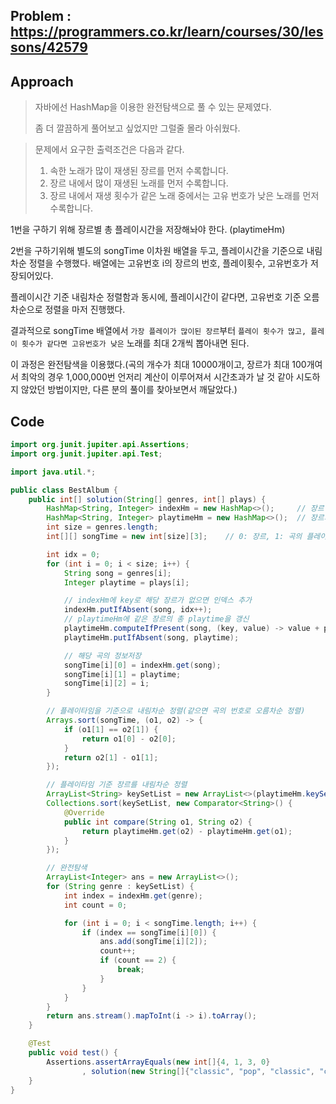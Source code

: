 ## Problem : https://programmers.co.kr/learn/courses/30/lessons/42579

## Approach

> 자바에선 HashMap을 이용한 완전탐색으로 풀 수 있는 문제였다.
>
> 좀 더 깔끔하게 풀어보고 싶었지만 그럴줄 몰라 아쉬웠다.

> 문제에서 요구한 출력조건은 다음과 같다.
>
> 1. 속한 노래가 많이 재생된 장르를 먼저 수록합니다.
> 2. 장르 내에서 많이 재생된 노래를 먼저 수록합니다.
> 3. 장르 내에서 재생 횟수가 같은 노래 중에서는 고유 번호가 낮은 노래를 먼저 수록합니다.

1번을 구하기 위해 장르별 총 플레이시간을 저장해놔야 한다. (playtimeHm)

2번을 구하기위해 별도의 songTime 이차원 배열을 두고, 플레이시간을 기준으로 내림차순 정렬을 수행했다.
배열에는 고유번호 i의 장르의 번호, 플레이횟수, 고유번호가 저장되어있다.

플레이시간 기준 내림차순 정렬함과 동시에, 플레이시간이 같다면, 고유번호 기준 오름차순으로 정렬을 마저 진행했다.

결과적으로 songTime 배열에서 `가장 플레이가 많이된 장르`부터 `플레이 횟수가 많고, 플레이 횟수가 같다면 고유번호가 낮은` 노래를 최대 2개씩 뽑아내면 된다.

이 과정은 완전탐색을 이용했다.(곡의 개수가 최대 10000개이고, 장르가 최대 100개여서 최악의 경우 1,000,000번 언저리 계산이 이루어져서 시간초과가 날 것 같아 시도하지 않았던 방법이지만, 다른 분의 풀이를 찾아보면서 깨달았다.)

## Code

```java
import org.junit.jupiter.api.Assertions;
import org.junit.jupiter.api.Test;

import java.util.*;

public class BestAlbum {
    public int[] solution(String[] genres, int[] plays) {
        HashMap<String, Integer> indexHm = new HashMap<>();     // 장르 - 넘버링 매핑
        HashMap<String, Integer> playtimeHm = new HashMap<>();  // 장르의 총 플레이타임 계산
        int size = genres.length;
        int[][] songTime = new int[size][3];    // 0: 장르, 1: 곡의 플레이타임, 2: 곡의 순서

        int idx = 0;
        for (int i = 0; i < size; i++) {
            String song = genres[i];
            Integer playtime = plays[i];

            // indexHm에 key로 해당 장르가 없으면 인덱스 추가
            indexHm.putIfAbsent(song, idx++);
            // playtimeHm에 같은 장르의 총 playtime을 갱신
            playtimeHm.computeIfPresent(song, (key, value) -> value + playtime);
            playtimeHm.putIfAbsent(song, playtime);

            // 해당 곡의 정보저장
            songTime[i][0] = indexHm.get(song);
            songTime[i][1] = playtime;
            songTime[i][2] = i;
        }

        // 플레이타임을 기준으로 내림차순 정렬(같으면 곡의 번호로 오름차순 정렬)
        Arrays.sort(songTime, (o1, o2) -> {
            if (o1[1] == o2[1]) {
                return o1[0] - o2[0];
            }
            return o2[1] - o1[1];
        });

        // 플레이타임 기준 장르를 내림차순 정렬
        ArrayList<String> keySetList = new ArrayList<>(playtimeHm.keySet());
        Collections.sort(keySetList, new Comparator<String>() {
            @Override
            public int compare(String o1, String o2) {
                return playtimeHm.get(o2) - playtimeHm.get(o1);
            }
        });

        // 완전탐색
        ArrayList<Integer> ans = new ArrayList<>();
        for (String genre : keySetList) {
            int index = indexHm.get(genre);
            int count = 0;

            for (int i = 0; i < songTime.length; i++) {
                if (index == songTime[i][0]) {
                    ans.add(songTime[i][2]);
                    count++;
                    if (count == 2) {
                        break;
                    }
                }
            }
        }
        return ans.stream().mapToInt(i -> i).toArray();
    }

    @Test
    public void test() {
        Assertions.assertArrayEquals(new int[]{4, 1, 3, 0}
                , solution(new String[]{"classic", "pop", "classic", "classic", "pop"}, new int[]{500, 600, 150, 800, 2500}));
    }
}

```

